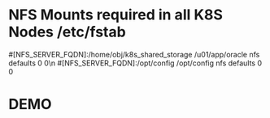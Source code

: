 # NFS Mounts required in all K8S Nodes /etc/fstab
 #[NFS_SERVER_FQDN]:/home/obj/k8s_shared_storage  /u01/app/oracle nfs defaults 0 0\n
 #[NFS_SERVER_FQDN]:/opt/config  /opt/config nfs defaults 0 0
# DEMO






